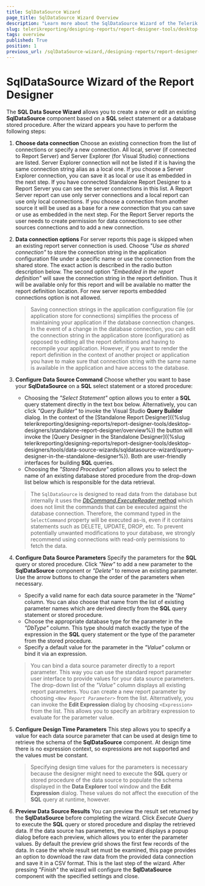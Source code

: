 ```yaml
---
title: SqlDataSource Wizard
page_title: SqlDataSource Wizard Overview
description: "Learn more about the SqlDataSource Wizard of the Telerik Reporting Desktop Designers and how to configure the SqlDataSource properties with it."
slug: telerikreporting/designing-reports/report-designer-tools/desktop-designers/tools/data-source-wizards/sqldatasource-wizard/overview
tags: overview
published: True
position: 1
previous_url: /sqlDataSource-wizard,/designing-reports/report-designer-tools/desktop-designers/tools/data-source-wizards/sqldatasource-wizard/overview
---
```


# SqlDataSource Wizard of the Report Designer

The __SQL Data Source Wizard__ allows you to create a new or edit an existing __SqlDataSource__ component based on a __SQL__ select statement or a database stored procedure. After the wizard appears you have to perform the following steps:

1. __Choose data connection__ Choose an existing connection from the list of connections or specify a new connection. All local, server (if connected to Report Server) and Server Explorer (for Visual Studio) connections are listed. Server Explorer connection will not be listed if it is having the same connection string alias as a local one. If you choose a Server Explorer connection, you can save it as local or use it as embedded in the next step. If you have connected Standalone Report Designer to a Report Server you can see the server connections in this list. A Report Server report can use only server connections and a local report can use only local connections. If you choose a connection from another source it will be used as a base for a new connection that you can save or use as embedded in the next step. For the Report Server reports the user needs to create permission for data connections to see other sources connections and to add a new connection.
1. __Data connection options__ For server reports this page is skipped when an existing report server connection is used. Choose *"Use as shared connection"* to store the connection string in the application configuration file under a specific name or use the connection from the shared store. The exact action is described in the radio button description below. The second option *"Embedded in the report definition"* will save the connection string in the report definition. Thus it will be available only for this report and will be available no matter the report definition location. For new server reports embedded connections option is not allowed.

	> Saving connection strings in the application configuration file (or application store for connections) simplifies the process of maintaining your application if the database connection changes. In the event of a change in the database connection, you can edit the connection string in the application store (configuration) as opposed to editing all the report definitions and having to recompile your application. However, if you want to render the report definition in the context of another project or application you have to make sure that connection string with the same name is available in the application and have access to the database.

1. __Configure Data Source Command__ Choose whether you want to base your __SqlDataSource__ on a __SQL__ select statement or a stored procedure:

	+ Choosing the *"Select Statement"* option allows you to enter a __SQL__ query statement directly in the text box below. Alternatively, you can click *"Query Builder"* to invoke the Visual Studio __Query Builder__ dialog. In the context of the [Standalone Report Designer]({%slug telerikreporting/designing-reports/report-designer-tools/desktop-designers/standalone-report-designer/overview%}) the button will invoke the [Query Designer in the Standalone Designer]({%slug telerikreporting/designing-reports/report-designer-tools/desktop-designers/tools/data-source-wizards/sqldatasource-wizard/query-designer-in-the-standalone-designer%}). Both are user-friendly interfaces for building __SQL__ queries.
	+ Choosing the *"Stored Procedure"* option allows you to select the name of an existing database stored procedure from the drop-down list below which is responsible for the data retrieval.

	> The `SqlDataSource` is designed to read data from the database but internally it uses the [_DbCommand.ExecuteReader_ method](https://learn.microsoft.com/en-us/dotnet/api/system.data.common.dbcommand.executereader?view=net-8.0) which does not limit the commands that can be executed against the database connection. Therefore, the command typed in the `SelectCommand` property will be executed as-is, even if it contains statements such as DELETE, UPDATE, DROP, etc. To prevent potentially unwanted modifications to your database, we strongly recommend using connections with read-only permissions to fetch the data.

1. __Configure Data Source Parameters__ Specify the parameters for the __SQL__ query or stored procedure. Click *"New"* to add a new parameter to the __SqlDataSource__ component or *"Delete"* to remove an existing parameter. Use the arrow buttons to change the order of the parameters when necessary.

	+ Specify a valid name for each data source parameter in the *"Name"* column. You can also choose that name from the list of existing parameter names which are derived directly from the __SQL__ query statement or stored procedure.
	+ Choose the appropriate database type for the parameter in the *"DbType"* column. This type should match exactly the type of the expression in the __SQL__ query statement or the type of the parameter from the stored procedure.
	+ Specify a default value for the parameter in the *"Value"* column or bind it via an expression.

	> You can bind a data source parameter directly to a report parameter. This way you can use the standard report parameter user interface to provide values for your data source parameters. The drop-down list of the *"Value"* column displays all existing report parameters. You can create a new report parameter by choosing *```<New Report Parameter>```* from the list. Alternatively, you can invoke the __Edit Expression__ dialog by choosing `<Expression>` from the list. This allows you to specify an arbitrary expression to evaluate for the parameter value.

1. __Configure Design Time Parameters__ This step allows you to specify a value for each data source parameter that can be used at design time to retrieve the schema of the __SqlDataSource__ component. At design time there is no expression context, so expressions are not supported and the values must be constant.

	> Specifying design time values for the parameters is necessary because the designer might need to execute the __SQL__ query or stored procedure of the data source to populate the schema displayed in the __Data Explorer__ tool window and the __Edit Expression__ dialog. These values do not affect the execution of the __SQL__ query at runtime, however.

1. __Preview Data Source Results__ You can preview the result set returned by the __SqlDataSource__ before completing the wizard. Click *Execute Query* to execute the __SQL__ query or stored procedure and display the retrieved data. If the data source has parameters, the wizard displays a popup dialog before each preview, which allows you to enter the parameter values. 
By default the preview grid shows the first few records of the data. In case the whole result set must be examined, this page provides an option to download the raw data from the provided data connection and save it in a  CSV format.
This is the last step of the wizard. After pressing *"Finish"* the wizard will configure the __SqlDataSource__ component with the specified settings and close.
